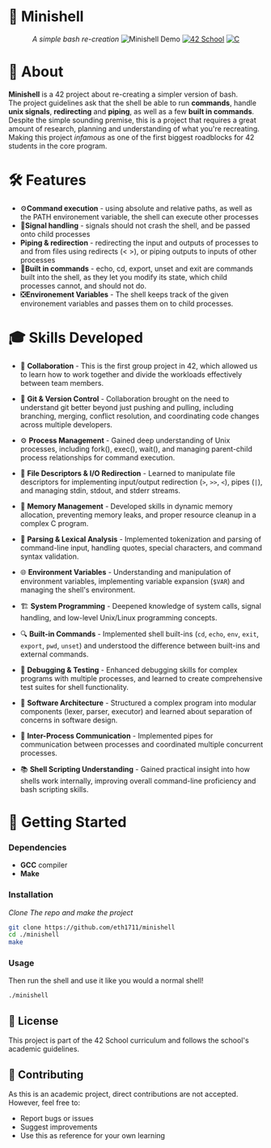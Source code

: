 # 🐚 Minishell 

<div align=center>

*A simple bash re-creation*
![Minishell Demo](https://i.imgur.com/YvASFOO.gif)
[![42 School](https://img.shields.io/badge/School-000000?style=flat-square&logo=42&logoColor=white)](https://42.fr/)
[![C](https://img.shields.io/badge/C-00599C?style=flat-square&logo=c&logoColor=white)](https://en.wikipedia.org/wiki/C_(programming_language))

</div>

# 📑 About
**Minishell** is a 42 project about re-creating a simpler version of bash.  
The project guidelines ask that the shell be able to run **commands**, handle **unix signals**, **redirecting** and **piping**, as well as a few **built in commands**.  
Despite the simple sounding premise, this is a project that requires a great amount of research, planning and understanding of what you're recreating. Making this project *infamous* as one of the first biggest roadblocks for 42 students in the core program.

# 🛠️ Features
* ⚙️**Command execution** - using absolute and relative paths, as well as the PATH environement variable, the shell can execute other processes
* 📡**Signal handling** - signals should not crash the shell, and be passed onto child processes
* **Piping & redirection** - redirecting the input and outputs of processes to and from files using redirects (< >), or piping outputs to inputs of other processes
* 🔧**Built in commands** - echo, cd, export, unset and exit are commands built into the shell, as they let you modify its state, which child processes cannot, and should not do.
* ❎**Environement Variables** - The shell keeps track of the given environement variables and passes them on to child processes.

# 🎓 Skills Developed

* 👥 **Collaboration** - This is the first group project in 42, which allowed us to learn how to work together and divide the workloads effectively between team members.

* 🔧 **Git & Version Control** - Collaboration brought on the need to understand git better beyond just pushing and pulling, including branching, merging, conflict resolution, and coordinating code changes across multiple developers.

* ⚙️ **Process Management** - Gained deep understanding of Unix processes, including fork(), exec(), wait(), and managing parent-child process relationships for command execution.

* 🔌 **File Descriptors & I/O Redirection** - Learned to manipulate file descriptors for implementing input/output redirection (`>`, `>>`, `<`), pipes (`|`), and managing stdin, stdout, and stderr streams.

* 🧠 **Memory Management** - Developed skills in dynamic memory allocation, preventing memory leaks, and proper resource cleanup in a complex C program.

* 📝 **Parsing & Lexical Analysis** - Implemented tokenization and parsing of command-line input, handling quotes, special characters, and command syntax validation.

* 🌐 **Environment Variables** - Understanding and manipulation of environment variables, implementing variable expansion (`$VAR`) and managing the shell's environment.

* 🏗️ **System Programming** - Deepened knowledge of system calls, signal handling, and low-level Unix/Linux programming concepts.

* 🔍 **Built-in Commands** - Implemented shell built-ins (`cd`, `echo`, `env`, `exit`, `export`, `pwd`, `unset`) and understood the difference between built-ins and external commands.

* 🐛 **Debugging & Testing** - Enhanced debugging skills for complex programs with multiple processes, and learned to create comprehensive test suites for shell functionality.

* 📐 **Software Architecture** - Structured a complex program into modular components (lexer, parser, executor) and learned about separation of concerns in software design.

* 🔄 **Inter-Process Communication** - Implemented pipes for communication between processes and coordinated multiple concurrent processes.

* 📚 **Shell Scripting Understanding** - Gained practical insight into how shells work internally, improving overall command-line proficiency and bash scripting skills.

# 🚀 Getting Started
### Dependencies
- **GCC** compiler
- **Make** 

### Installation
*Clone The repo and make the project*
``` bash
git clone https://github.com/eth1711/minishell
cd ./minishell
make
```
### Usage
Then run the shell and use it like you would a normal shell!
``` bash
./minishell
```

## 📄 License

This project is part of the 42 School curriculum and follows the school's academic guidelines.

## 🤝 Contributing

As this is an academic project, direct contributions are not accepted. However, feel free to:
- Report bugs or issues
- Suggest improvements
- Use this as reference for your own learning
